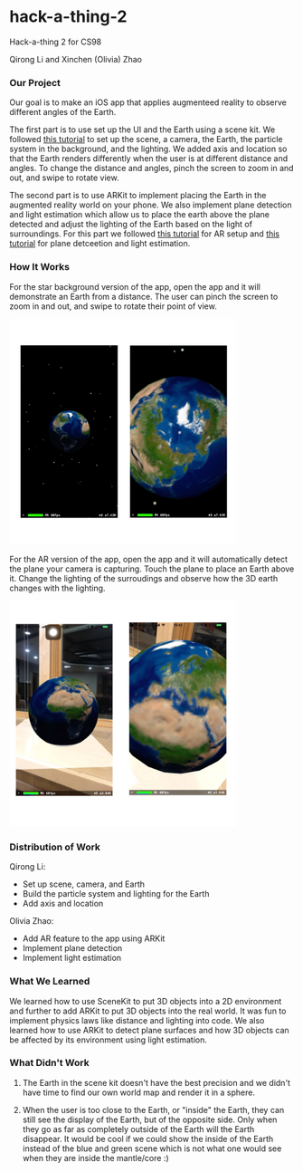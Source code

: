 # hack-a-thing-2

Hack-a-thing 2 for CS98

Qirong Li and Xinchen (Olivia) Zhao

### Our Project

Our goal is to make an iOS app that applies augmenteed reality to observe different angles of the Earth.

The first part is to use set up the UI and the Earth using a scene kit. We followed [this tutorial](https://www.youtube.com/watch?v=3rpNDENQgPM) to set up the scene, a camera, the Earth, the particle system in the background, and the lighting. We added axis and location so that the Earth renders differently when the user is at different distance and angles. To change the distance and angles, pinch the screen to zoom in and out, and swipe to rotate view.

The second part is to use ARKit to implement placing the Earth in the augmented reality world on your phone. We also implement plane detection and light estimation which allow us to place the earth above the plane detected and adjust the lighting of the Earth based on the light of surroundings. For this part we followed [this tutorial](https://www.youtube.com/watch?v=4aIVHV5Q7a0) for AR setup and [this tutorial](https://www.youtube.com/watch?v=mkD5Jw-bLLs) for plane detceetion and light estimation.

### How It Works

For the star background version of the app, open the app and it will demonstrate an Earth from a distance. The user can pinch the screen to zoom in and out, and swipe to rotate their point of view.

<img src="1.JPG" width="400">

For the AR version of the app, open the app and it will automatically detect the plane your camera is capturing. Touch the plane to place an Earth above it. Change the lighting of the surroudings and observe how the 3D earth changes with the lighting.

<img src="2.JPG" width="400">

### Distribution of Work

Qirong Li:
- Set up scene, camera, and Earth
- Build the particle system and lighting for the Earth
- Add axis and location

Olivia Zhao: 
- Add AR feature to the app using ARKit
- Implement plane detection
- Implement light estimation

### What We Learned

We learned how to use SceneKit to put 3D objects into a 2D environment and further to add ARKit to put 3D objects into the real world. It was fun to implement physics laws like distance and lighting into code. We also learned how to use ARKit to detect plane surfaces and how 3D objects can be affected by its environment using light estimation.


### What Didn't Work

1. The Earth in the scene kit doesn't have the best precision and we didn't have time to find our own  world map and render it in a sphere. 

2. When the user is too close to the Earth, or "inside" the Earth, they can still see the display of the Earth, but of the opposite side. Only when they go as far as completely outside of the Earth will the Earth disappear. It would be cool if we could show the inside of the Earth instead of the blue and green scene which is not what one would see when they are inside the mantle/core :)
